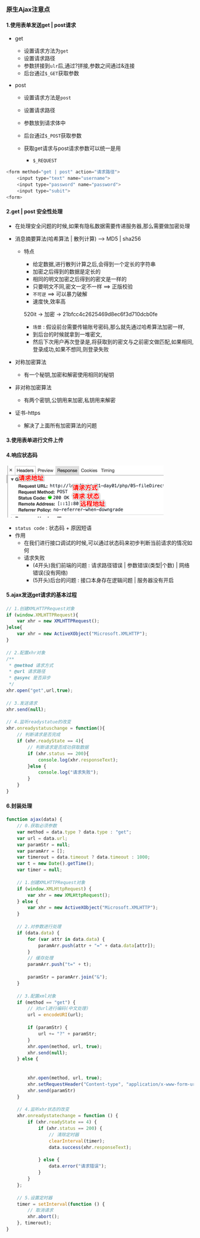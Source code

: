 ### 原生Ajax注意点
#### 1.使用表单发送get | post请求
- get
	- 设置请求方法为`get`
	- 设置请求路径
	- 参数拼接到`ulr`后,通过?拼接,参数之间通过&连接
	- 后台通过`$_GET`获取参数

- post 
	- 设置请求方法是`post`
	- 设置请求路径
	- 参数放到请求体中
	- 后台通过`$_POST`获取参数

	- 获取get请求与post请求参数可以统一是用
		- `$_REQUEST`


```js
<form method="get | post" action="请求路径">
	<input type="text" name="username">
	<input type="password" name="password">
	<input type="subit">
<form>
```

#### 2.get | post 安全性处理
- 在处理安全问题的时候,如果有隐私数据需要传递服务器,那么需要做加密处理

- 消息摘要算法(哈希算法 | 散列计算) --> MD5 | sha256
	- 特点
		- 给定数据,进行散列计算之后,会得到一个定长的字符串
		- 加密之后得到的数据是定长的
		- 相同的明文加密之后得到的密文是一样的
		- 只要明文不同,密文一定不一样 ==> 正版校验
		- `不可逆` ==> 可以暴力破解
		- 速度快,效率高

		520it -> 加密 -> 21bfcc4c2625469d8ec6f3d710dcb0fe
		
		- `场景` : 假设前台需要传输账号密码,那么就先通过哈希算法加密一样,
		- 到后台的时候就拿到一堆密文,
		- 然后下次用户再次登录是,将获取到的密文与之前密文做匹配,如果相同,登录成功,如果不想同,则登录失败

- 对称加密算法
	- 有一个秘钥,加密和解密使用相同的秘钥
- 非对称加密算法
	- 有两个密钥,公钥用来加密,私钥用来解密
- 证书-https
	- 解决了上面所有加密算法的问题

#### 3.使用表单进行文件上传
#### 4.响应状态码
![](../../image/Snip20170703_1.png)

- `status code` : 状态码 + 原因短语
- 作用
	- 在我们进行接口调试的时候,可以通过状态码来初步判断当前请求的情况如何
	- 请求失败
		- (4开头)我们前端的问题 : 请求路径错误 | 参数错误(类型|个数) | 网络错误(没有网络)
		- (5开头)后台的问题 : 接口本身存在逻辑问题 | 服务器没有开启

#### 5.ajax发送get请求的基本过程

```js
// 1.创建XMLHTTPRequest对象
if (window.XMLHTTPRequest){
	var xhr = new XMLHTTPRequest();
}else{
	var xhr = new ActiveXObject("Microsoft.XMLHTTP");
}

// 2.配置xhr对象
/**
 * @method 请求方式
 * @url 请求路径
 * @async 是否异步
 */
xhr.open("get",url,true);

// 3.发送请求
xhr.send(null);

// 4.监听readystatue的改变
xhr.onreadystatuschange = function(){
	// 判断请求是否完成
	if (xhr.readyState == 4){
		// 判断请求是否成功获取数据
		if (xhr.status == 200){
			console.log(xhr.responseText);
		}else {
			console.log("请求失败");
		}
	}
}
```
#### 6.封装处理

```js
function ajax(data) {
    // 0.获取必须参数
    var method = data.type ? data.type : "get";
    var url = data.url;
    var paramStr = null;
    var paramArr = [];
    var timerout = data.timeout ? data.timeout : 1000;
    var t = new Date().getTime();
    var timer = null;

    // 1.创建XMLHTTPRequest对象
    if (window.XMLHttpRequest) {
        var xhr = new XMLHttpRequest();
    } else {
        var xhr = new ActiveXObject("Microsoft.XMLHTTP");
    }

    // 2.对参数进行处理
    if (data.data) {
        for (var attr in data.data) {
            paramArr.push(attr + "=" + data.data[attr]);
        }
        // 缓存处理
        paramArr.push("t=" + t);

        paramStr = paramArr.join("&");
    }

    // 3.配置xml对象
    if (method == "get") {
        // 对url进行编码(中文处理)
        url = encodeURI(url);

        if (paramStr) {
            url += "?" + paramStr;
        }
        xhr.open(method, url, true);
        xhr.send(null);
    } else {


        xhr.open(method, url, true);
        xhr.setRequestHeader("Content-type", "application/x-www-form-urlencoded");
        xhr.send(paramStr)
    }

    // 4.监听xhr状态的改变
    xhr.onreadystatechange = function () {
        if (xhr.readyState == 4) {
            if (xhr.status == 200) {
                // 清除定时器
                clearInterval(timer);
                data.success(xhr.responseText);

            } else {
                data.error("请求错误");
            }
        }
    };

    // 5.设置定时器
    timer = setInterval(function () {
        // 取消请求
        xhr.abort();
    }, timerout);
}
```